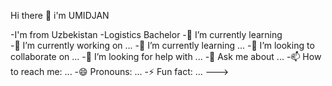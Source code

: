 Hi there 👋 i'm UMIDJAN

-I'm from Uzbekistan
-Logistics Bachelor
-🌱 I’m currently learning  
-🔭 I’m currently working on ...
-🌱 I’m currently learning ...
-👯 I’m looking to collaborate on ...
-🤔 I’m looking for help with ...
-💬 Ask me about ...
-📫 How to reach me: ...
-😄 Pronouns: ...
-⚡ Fun fact: ...
--->
